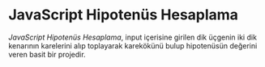 # JavaScript Hipotenüs Hesaplama

*JavaScript Hipotenüs Hesaplama*, input içerisine girilen dik üçgenin iki dik kenarının karelerini alıp toplayarak karekökünü bulup hipotenüsün değerini veren basit bir projedir.